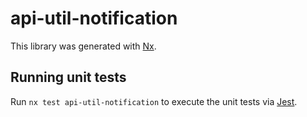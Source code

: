 # api-util-notification

This library was generated with [Nx](https://nx.dev).

## Running unit tests

Run `nx test api-util-notification` to execute the unit tests via [Jest](https://jestjs.io).
